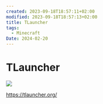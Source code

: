 ```yaml
---
created: 2023-09-18T18:57:11+02:00
modified: 2023-09-18T18:57:13+02:00
title: TLauncher
tags:
  - Minecraft
Date: 2024-02-20
---
```

# TLauncher 


![](2023-09-18_TLauncher_image_1.png)

https://tlauncher.org/
